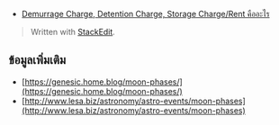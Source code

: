 
- [Demurrage Charge, Detention Charge, Storage Charge/Rent คืออะไร](http://www.march.co.th/what-is-demurrage-charge-detention-charge-storage-charge-rent/)

> Written with [StackEdit](https://www.facebook.com/matiponblog/photos/a.255101608033386/316359538574259/?type=1&theater).

## ข้อมูลเพิ่มเติม

- [https://genesic.home.blog/moon-phases/](https://genesic.home.blog/moon-phases/)
- [http://www.lesa.biz/astronomy/astro-events/moon-phases](http://www.lesa.biz/astronomy/astro-events/moon-phases)
<!--stackedit_data:
eyJoaXN0b3J5IjpbLTE0MzcxMDQ4MSwxNzk1NjQwOTc0LDEwNj
QzNjExMjddfQ==
-->